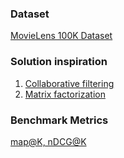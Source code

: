 ### Dataset
[MovieLens 100K Dataset](https://grouplens.org/datasets/movielens/100k/)
### Solution inspiration
1. [Collaborative filtering](https://www.youtube.com/watch?v=Wj-nkk7dFS8&t=1083s&pp=ygUTcmVjb21tZW5kZXIgc3lzdGVtcw%3D%3D)
2. [Matrix factorization](https://www.kaggle.com/code/ekity1002/pytorch-matrix-factorization)
### Benchmark Metrics 
[map@K, nDCG@K](https://habr.com/ru/companies/econtenta/articles/303458/)